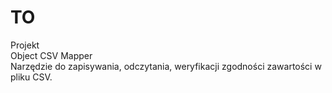 # TO
Projekt <br />
Object CSV Mapper <br />
Narzędzie do zapisywania, odczytania, weryfikacji zgodności zawartości w pliku CSV. <br />
<br />
